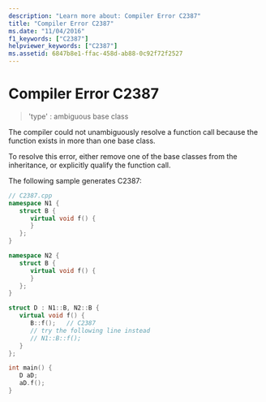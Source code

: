 ```yaml
---
description: "Learn more about: Compiler Error C2387"
title: "Compiler Error C2387"
ms.date: "11/04/2016"
f1_keywords: ["C2387"]
helpviewer_keywords: ["C2387"]
ms.assetid: 6847b8e1-ffac-458d-ab88-0c92f72f2527
---
```

# Compiler Error C2387

> 'type' : ambiguous base class

The compiler could not unambiguously resolve a function call because the function exists in more than one base class.

To resolve this error, either remove one of the base classes from the inheritance, or explicitly qualify the function call.

The following sample generates C2387:

```cpp
// C2387.cpp
namespace N1 {
   struct B {
      virtual void f() {
      }
   };
}

namespace N2 {
   struct B {
      virtual void f() {
      }
   };
}

struct D : N1::B, N2::B {
   virtual void f() {
      B::f();   // C2387
      // try the following line instead
      // N1::B::f();
   }
};

int main() {
   D aD;
   aD.f();
}
```
